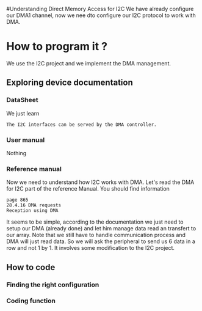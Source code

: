 #Understanding Direct Memory Access for I2C
We have already configure our DMA1 channel, now we nee dto configure our I2C 
protocol to work with DMA.
# How to program it ?
We use the I2C project and we implement the DMA management.

## Exploring device documentation
### DataSheet
We just learn 

	The I2C interfaces can be served by the DMA controller.

### User manual
Nothing

### Reference manual
Now we need to understand how I2C works with DMA.
Let's read the DMA for I2C part of the reference Manual.
You should find information

	page 865
	28.4.16 DMA requests
	Reception using DMA

It seems to be simple, according to the documentation we just need to setup 
our DMA (already done) and let him manage data read an transfert to our array.
Note that we still have to handle communication process and DMA will just read 
data. So we will ask the peripheral to send us 6 data in a row and not 1 by 1.
It involves some modification to the I2C project.


## How to code
### Finding the right configuration
### Coding function

